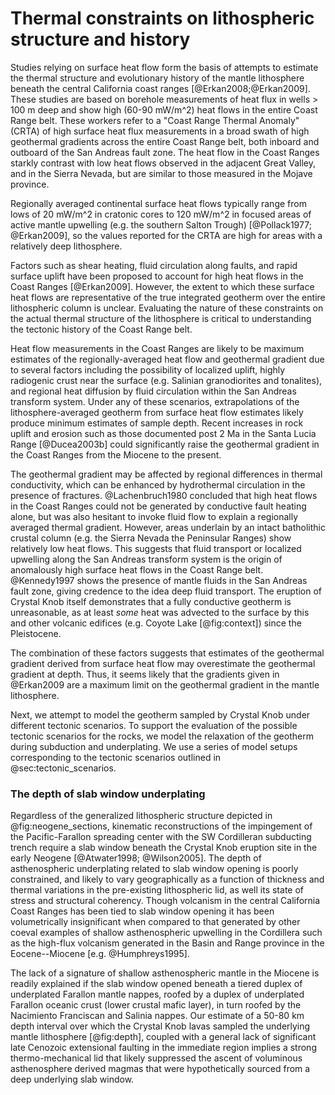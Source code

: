 # Thermal constraints on lithospheric structure and history

Studies relying on surface heat flow form the basis of attempts to estimate the
thermal structure and evolutionary history of the mantle lithosphere beneath the
central California coast ranges [@Erkan2008;@Erkan2009].
These studies are based on borehole measurements of heat flux in wells >
100 m deep and
show high (60-90 mW/m^2) heat flows in the entire Coast Range belt.
These workers refer to a "Coast Range Thermal Anomaly"
(CRTA) of high surface heat flux measurements in a broad swath of high geothermal gradients
across the entire Coast Range belt, both inboard and outboard of the San Andreas fault zone.
The heat flow in the Coast Ranges starkly contrast
with low heat flows observed in the adjacent Great Valley,
and in the Sierra Nevada, but are similar
to those measured in the Mojave province.

Regionally averaged continental surface heat flows typically range from
lows of 20 mW/m^2 in cratonic cores to 120 mW/m^2 in focused areas of
active mantle upwelling (e.g. the southern Salton Trough)
[@Pollack1977; @Erkan2009], so the values reported for the CRTA are
high for areas with a relatively deep lithosphere.

Factors such as shear heating, fluid
circulation along faults, and rapid surface uplift have been proposed to
account for high heat flows in the Coast Ranges [@Erkan2009]. However, the extent to which these
surface heat flows are representative of the true integrated geotherm over the
entire lithospheric column is unclear. Evaluating the nature of these constraints
on the actual thermal structure of the lithosphere is critical to understanding
the tectonic history of the Coast Range belt.

Heat flow measurements in the Coast Ranges are likely to
be maximum estimates of the regionally-averaged heat
flow and geothermal gradient due to several factors including the possibility
of localized uplift, highly radiogenic crust near the surface (e.g.
Salinian granodiorites and tonalites), and regional heat diffusion by fluid
circulation within the San Andreas transform system.
Under any of these scenarios, extrapolations of the lithosphere-averaged geotherm
from surface heat flow estimates likely produce minimum estimates of sample depth.
Recent increases in rock uplift and erosion such as
those documented post 2 Ma in the Santa Lucia Range [@Ducea2003b]
could significantly raise the geothermal gradient in the Coast Ranges
from the Miocene to the present.

The geothermal gradient may be affected by regional differences in
thermal conductivity, which can be enhanced by hydrothermal circulation
in the presence of fractures.
@Lachenbruch1980 concluded that high heat flows in the Coast Ranges
could not be generated by
conductive fault heating alone, but was also hesitant to invoke fluid
flow to explain a regionally averaged thermal gradient.
However, areas underlain by an intact batholithic crustal column
(e.g. the Sierra Nevada the Peninsular Ranges) show relatively
low heat flows. This suggests that fluid transport
or localized upwelling along the San Andreas transform system is the
origin of anomalously high surface heat flows in the Coast Range belt.
@Kennedy1997 shows the presence of mantle fluids in the San Andreas
fault zone, giving credence to the idea deep fluid transport.
The eruption of Crystal Knob itself demonstrates that a fully conductive
geotherm is unreasonable, as at least *some* heat was advected to the
surface by this and other volcanic edifices (e.g. Coyote Lake
[@fig:context]) since the Pleistocene.

The combination of these factors suggests that estimates of the geothermal gradient
derived from surface heat flow may overestimate the geothermal
gradient at depth.
Thus, it seems likely that the gradients given in @Erkan2009 are a maximum limit on
the geothermal gradient in the mantle lithosphere.

Next, we attempt to model the geotherm sampled by Crystal Knob under
different tectonic scenarios.
To support the evaluation of the possible tectonic scenarios for the rocks, we model
the relaxation of the geotherm during subduction and underplating.
We use a series of model setups corresponding to the tectonic scenarios
outlined in @sec:tectonic_scenarios.

### The depth of slab window underplating

Regardless of the generalized lithospheric structure depicted in
@fig:neogene_sections, kinematic reconstructions of the
impingement of the Pacific-Farallon
spreading center with the SW Cordilleran subducting trench require a
slab window beneath the Crystal Knob eruption site in the early Neogene
[@Atwater1998; @Wilson2005]. The depth of
asthenospheric underplating related to slab window opening is poorly
constrained, and likely to vary geographically as a function of
thickness and thermal variations in the pre-existing lithospheric lid,
as well its state of stress and structural coherency. Though volcanism
in the central California Coast Ranges has been tied to slab window
opening it has been volumetrically insignificant when compared to that
generated by other
coeval examples of shallow asthenospheric upwelling in the Cordillera
such as the high-flux volcanism generated in the Basin and Range
province in the Eocene--Miocene [e.g. @Humphreys1995].

The lack of a signature of shallow asthenospheric mantle in the
Miocene is readily explained if the slab window opened beneath a tiered
duplex of underplated Farallon mantle nappes, roofed by a duplex of
underplated Farallon oceanic crust (lower crustal mafic layer), in turn
roofed by the Nacimiento Franciscan and Salinia nappes. Our estimate of
a 50-80 km depth interval over which the Crystal Knob lavas sampled the
underlying mantle lithosphere [@fig:depth], coupled with a general lack of
significant late Cenozoic extensional faulting in the immediate region
implies a strong thermo-mechanical lid that likely suppressed the ascent
of voluminous asthenosphere derived magmas that were hypothetically
sourced from a deep underlying slab window.

